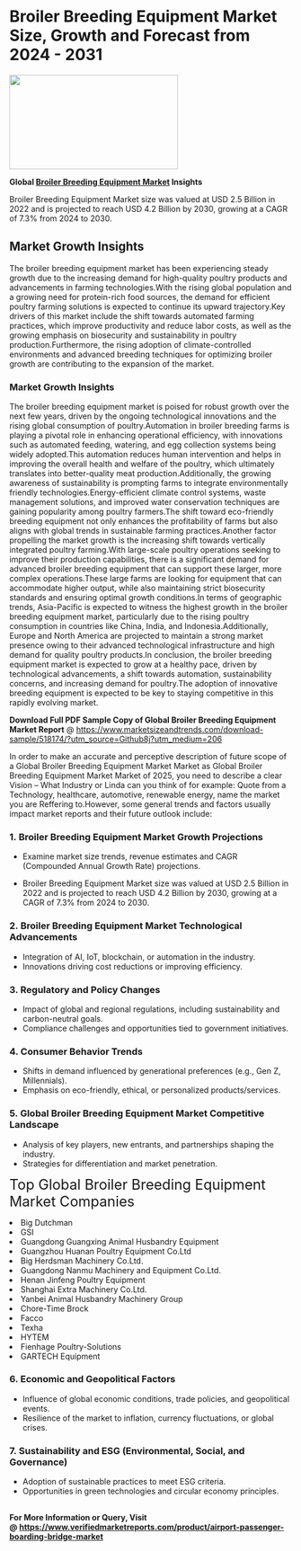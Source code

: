 <H1>Broiler Breeding Equipment Market Size, Growth and Forecast from 2024 - 2031</H1><img class="aligncenter size-medium wp-image-584254" src="https://thirdeyenews.in/wp-content/uploads/2024/09/Global-Market-Research-300x168.jpeg" alt="" width="300" height="168" /><p><strong>Global&nbsp;<a href="https://www.marketsizeandtrends.com/download-sample/518174/?utm_source=Github8j?utm_medium=206">Broiler Breeding Equipment Market</a> Insights</strong></p><p>Broiler Breeding Equipment Market size was valued at USD 2.5 Billion in 2022 and is projected to reach USD 4.2 Billion by 2030, growing at a CAGR of 7.3% from 2024 to 2030.</p><p><h2>Market Growth Insights</h2> The broiler breeding equipment market has been experiencing steady growth due to the increasing demand for high-quality poultry products and advancements in farming technologies.With the rising global population and a growing need for protein-rich food sources, the demand for efficient poultry farming solutions is expected to continue its upward trajectory.Key drivers of this market include the shift towards automated farming practices, which improve productivity and reduce labor costs, as well as the growing emphasis on biosecurity and sustainability in poultry production.Furthermore, the rising adoption of climate-controlled environments and advanced breeding techniques for optimizing broiler growth are contributing to the expansion of the market. <h3>Market Growth Insights</h3> The broiler breeding equipment market is poised for robust growth over the next few years, driven by the ongoing technological innovations and the rising global consumption of poultry.Automation in broiler breeding farms is playing a pivotal role in enhancing operational efficiency, with innovations such as automated feeding, watering, and egg collection systems being widely adopted.This automation reduces human intervention and helps in improving the overall health and welfare of the poultry, which ultimately translates into better-quality meat production.Additionally, the growing awareness of sustainability is prompting farms to integrate environmentally friendly technologies.Energy-efficient climate control systems, waste management solutions, and improved water conservation techniques are gaining popularity among poultry farmers.The shift toward eco-friendly breeding equipment not only enhances the profitability of farms but also aligns with global trends in sustainable farming practices.Another factor propelling the market growth is the increasing shift towards vertically integrated poultry farming.With large-scale poultry operations seeking to improve their production capabilities, there is a significant demand for advanced broiler breeding equipment that can support these larger, more complex operations.These large farms are looking for equipment that can accommodate higher output, while also maintaining strict biosecurity standards and ensuring optimal growth conditions.In terms of geographic trends, Asia-Pacific is expected to witness the highest growth in the broiler breeding equipment market, particularly due to the rising poultry consumption in countries like China, India, and Indonesia.Additionally, Europe and North America are projected to maintain a strong market presence owing to their advanced technological infrastructure and high demand for quality poultry products.In conclusion, the broiler breeding equipment market is expected to grow at a healthy pace, driven by technological advancements, a shift towards automation, sustainability concerns, and increasing demand for poultry.The adoption of innovative breeding equipment is expected to be key to staying competitive in this rapidly evolving market.</p><p><span class=""><strong>Download Full PDF Sample Copy of Global Broiler Breeding Equipment Market Report</strong> @ <a href="https://www.marketsizeandtrends.com/download-sample/518174/?utm_source=Github8j?utm_medium=206" target="_blank">https://www.marketsizeandtrends.com/download-sample/518174/?utm_source=Github8j?utm_medium=206</a></span></p><p>In order to make an accurate and perceptive description of future scope of a Global&nbsp;Broiler Breeding Equipment Market Market as Global&nbsp;Broiler Breeding Equipment Market Market of 2025, you need to describe a clear Vision &ndash; What Industry or Linda can you think of for example: Quote from a Technology, healthcare, automotive, renewable energy, name the market you are Reffering to.However, some general trends and factors usually impact market reports and their future outlook include:</p><h3>1.&nbsp;<strong>Broiler Breeding Equipment Market Growth Projections</strong></h3><ul><li>Examine market size trends, revenue estimates and CAGR (Compounded Annual Growth Rate) projections.</li><li><p>Broiler Breeding Equipment Market size was valued at USD 2.5 Billion in 2022 and is projected to reach USD 4.2 Billion by 2030, growing at a CAGR of 7.3% from 2024 to 2030.</p></li></ul><h3>2.&nbsp;<strong>Broiler Breeding Equipment Market Technological Advancements</strong></h3><ul><li>Integration of AI, IoT, blockchain, or automation in the industry.</li><li>Innovations driving cost reductions or improving efficiency.</li></ul><h3>3.&nbsp;<strong>Regulatory and Policy Changes</strong></h3><ul><li>Impact of global and regional regulations, including sustainability and carbon-neutral goals.</li><li>Compliance challenges and opportunities tied to government initiatives.</li></ul><h3>4.&nbsp;<strong>Consumer Behavior Trends</strong></h3><ul><li>Shifts in demand influenced by generational preferences (e.g., Gen Z, Millennials).</li><li>Emphasis on eco-friendly, ethical, or personalized products/services.</li></ul><h3>5.&nbsp;<strong>Global Broiler Breeding Equipment Market Competitive Landscape</strong></h3><ul><li>Analysis of key players, new entrants, and partnerships shaping the industry.</li><li>Strategies for differentiation and market penetration.</li></ul><p data-pm-slice="1 1 []"><span style="color: inherit; font-family: inherit; font-size: 25px;">Top Global Broiler Breeding Equipment Market Companies</span></p><div class="" data-test-id=""><p><li>Big Dutchman</li><li> GSI</li><li> Guangdong Guangxing Animal Husbandry Equipment</li><li> Guangzhou Huanan Poultry Equipment Co.Ltd</li><li> Big Herdsman Machinery Co.Ltd.</li><li> Guangdong Nanmu Machinery and Equipment Co.Ltd.</li><li> Henan Jinfeng Poultry Equipment</li><li> Shanghai Extra Machinery Co.Ltd.</li><li> Yanbei Animal Husbandry Machinery Group</li><li> Chore-Time Brock</li><li> Facco</li><li> Texha</li><li> HYTEM</li><li> Fienhage Poultry-Solutions</li><li> GARTECH Equipment</li></p></div><h3>6.&nbsp;<strong>Economic and Geopolitical Factors</strong></h3><ul><li>Influence of global economic conditions, trade policies, and geopolitical events.</li><li>Resilience of the market to inflation, currency fluctuations, or global crises.</li></ul><h3>7.&nbsp;<strong>Sustainability and ESG (Environmental, Social, and Governance)</strong></h3><ul><li>Adoption of sustainable practices to meet ESG criteria.</li><li>Opportunities in green technologies and circular economy principles.</li></ul><h2><strong style="font-size: 14px;">For More Information or Query, Visit @&nbsp;</strong><a style="background-color: #ffffff; font-size: 14px;" href="https://www.marketsizeandtrends.com/report/broiler-breeding-equipment-market/" target="_blank">https://www.verifiedmarketreports.com/product/airport-passenger-boarding-bridge-market</a></h2>